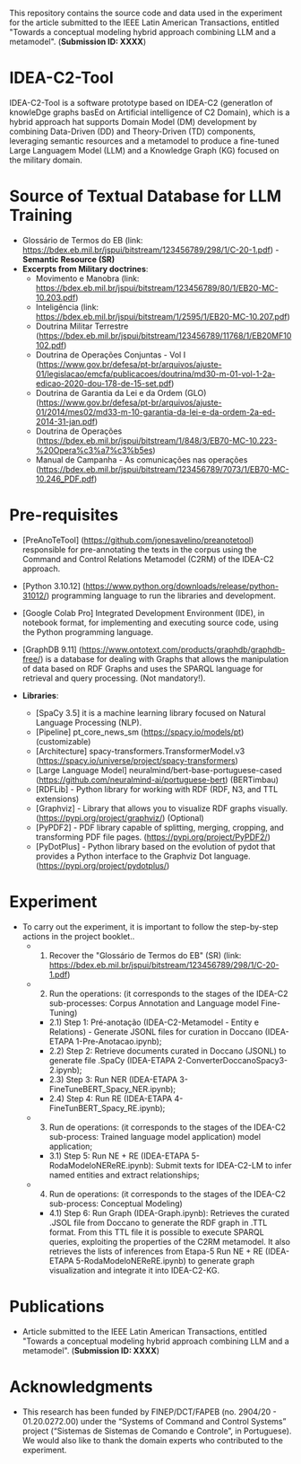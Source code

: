 This repository contains the source code and data used in the experiment for the article submitted to the IEEE Latin American Transactions, entitled "Towards a conceptual modeling hybrid approach combining LLM and a metamodel". (**Submission ID: XXXX**)

# IDEA-C2-Tool
IDEA-C2-Tool is a software prototype based on IDEA-C2 (generatIon of knowleDge graphs basEd on Artificial intelligence of C2 Domain), which is a hybrid approach hat supports Domain Model (DM) development by combining Data-Driven (DD) and Theory-Driven (TD) components, leveraging semantic resources and a metamodel to produce a fine-tuned Large Languagem Model (LLM) and a Knowledge Graph (KG) focused on the military domain.

# Source of Textual Database for LLM Training
- Glossário de Termos do EB (link: https://bdex.eb.mil.br/jspui/bitstream/123456789/298/1/C-20-1.pdf) - **Semantic Resource (SR)**
- **Excerpts from Military doctrines**:
  - Movimento e Manobra (link: https://bdex.eb.mil.br/jspui/bitstream/123456789/80/1/EB20-MC-10.203.pdf)
  - Inteligência (link: https://bdex.eb.mil.br/jspui/bitstream/1/2595/1/EB20-MC-10.207.pdf)
  - Doutrina Militar Terrestre (https://bdex.eb.mil.br/jspui/bitstream/123456789/11768/1/EB20MF10102.pdf)
  - Doutrina de Operações Conjuntas - Vol I (https://www.gov.br/defesa/pt-br/arquivos/ajuste-01/legislacao/emcfa/publicacoes/doutrina/md30-m-01-vol-1-2a-edicao-2020-dou-178-de-15-set.pdf)
  - Doutrina de Garantia da Lei e da Ordem (GLO) (https://www.gov.br/defesa/pt-br/arquivos/ajuste-01/2014/mes02/md33-m-10-garantia-da-lei-e-da-ordem-2a-ed-2014-31-jan.pdf)
  - Doutrina de Operações (https://bdex.eb.mil.br/jspui/bitstream/1/848/3/EB70-MC-10.223-%20Opera%c3%a7%c3%b5es)
  - Manual de Campanha - As comunicações nas operações (https://bdex.eb.mil.br/jspui/bitstream/123456789/7073/1/EB70-MC-10.246_PDF.pdf)

# Pre-requisites
- [PreAnoTeTool] (https://github.com/jonesavelino/preanotetool) responsible for pre-annotating the texts in the corpus using the Command and Control Relations Metamodel (C2RM) of the IDEA-C2 approach.
- [Python 3.10.12] (https://www.python.org/downloads/release/python-31012/) programming language to run the libraries and development.
- [Google Colab Pro] Integrated Development Environment (IDE), in notebook format, for implementing and executing source code, using the Python programming language.
- [GraphDB 9.11] (https://www.ontotext.com/products/graphdb/graphdb-free/) is a database for dealing with Graphs that allows the manipulation of data based on RDF Graphs and uses the SPARQL language for retrieval and query processing. (Not mandatory!).

- **Libraries**: 
  - [SpaCy 3.5] it is a machine learning library focused on Natural Language Processing (NLP). 
  - [Pipeline] pt_core_news_sm (https://spacy.io/models/pt) (customizable)
  - [Architecture] spacy-transformers.TransformerModel.v3 (https://spacy.io/universe/project/spacy-transformers)
  - [Large Language Model] neuralmind/bert-base-portuguese-cased (https://github.com/neuralmind-ai/portuguese-bert) (BERTimbau)
  - [RDFLib] - Python library for working with RDF (RDF, N3, and TTL extensions)
  - [Graphviz] - Library that allows you to visualize RDF graphs visually. (https://pypi.org/project/graphviz/) (Optional)
  - [PyPDF2] - PDF library capable of splitting, merging, cropping, and transforming PDF file pages. (https://pypi.org/project/PyPDF2/)
  - [PyDotPlus] - Python library based on the evolution of pydot that provides a Python interface to the Graphviz Dot language. (https://pypi.org/project/pydotplus/)

# Experiment
- To carry out the experiment, it is important to follow the step-by-step actions in the project booklet..
  - 1) Recover the "Glossário de Termos do EB" (SR) (link: https://bdex.eb.mil.br/jspui/bitstream/123456789/298/1/C-20-1.pdf)
  - 2) Run the operations: (it corresponds to the stages of the IDEA-C2 sub-processes: Corpus Annotation and Language model Fine-Tuning)  
    - 2.1) Step 1: Pré-anotação (IDEA-C2-Metamodel - Entity e Relations) - Generate JSONL files for curation in Doccano (IDEA-ETAPA 1-Pre-Anotacao.ipynb);
    - 2.2) Step 2: Retrieve documents curated in Doccano (JSONL) to generate file .SpaCy (IDEA-ETAPA 2-ConverterDoccanoSpacy3-2.ipynb);
    - 2.3) Step 3: Run NER (IDEA-ETAPA 3-FineTuneBERT_Spacy_NER.ipynb);
    - 2.4) Step 4: Run RE (IDEA-ETAPA 4-FineTunBERT_Spacy_RE.ipynb);
  - 3) Run de operations: (it corresponds to the stages of the IDEA-C2 sub-process: Trained language model application)
model application;
    - 3.1) Step 5: Run NE + RE (IDEA-ETAPA 5-RodaModeloNEReRE.ipynb): Submit texts for IDEA-C2-LM to infer named entities and extract relationships;
  - 4) Run de operations: (it corresponds to the stages of the IDEA-C2 sub-process: Conceptual Modeling)
    - 4.1) Step 6: Run Graph (IDEA-Graph.ipynb): Retrieves the curated .JSOL file from Doccano to generate the RDF graph in .TTL format. From this TTL file it is possible to execute SPARQL queries, exploiting the properties of the C2RM metamodel. It also retrieves the lists of inferences from Etapa-5 Run NE + RE (IDEA-ETAPA 5-RodaModeloNEReRE.ipynb) to generate graph visualization and integrate it into IDEA-C2-KG.

# Publications
- Article submitted to the IEEE Latin American Transactions, entitled "Towards a conceptual modeling hybrid approach combining LLM and a metamodel". (**Submission ID: XXXX**)

# Acknowledgments
- This research has been funded by FINEP/DCT/FAPEB (no. 2904/20 - 01.20.0272.00) under the “Systems of Command and Control Systems” project (“Sistemas de Sistemas de Comando e Controle”, in Portuguese). We would also like to thank the domain experts who contributed to the experiment.

